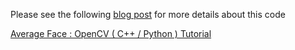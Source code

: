 Please see the following [blog post](http://www.learnopencv.com/average-face-opencv-c-python-tutorial/) for more details about this code

[Average Face : OpenCV ( C++ / Python ) Tutorial](http://www.learnopencv.com/average-face-opencv-c-python-tutorial/)
